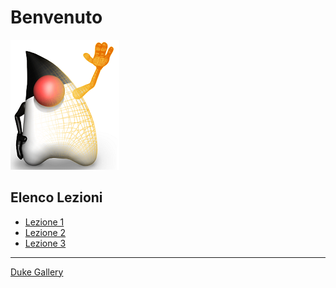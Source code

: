 # Benvenuto
![Duke][img_duke_open]
## Elenco Lezioni
- [Lezione 1](src/main/java/it/groppedev/lesson1/README.md) 
- [Lezione 2](src/main/java/it/groppedev/lesson2/README.md) 
- [Lezione 3](src/main/java/it/groppedev/lesson3/README.md) 
***
[Duke Gallery][href_duke_gallery]

<!-- Link alle immagini -->
[img_duke_open]: <src/main/resources/images/duke/duke_open_small.png>
[href_duke_gallery]: <https://wiki.openjdk.java.net/display/duke/Gallery>
